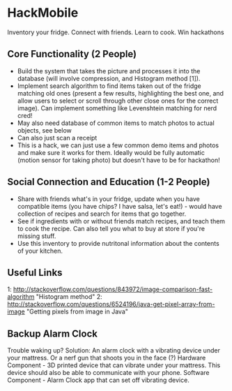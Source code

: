 HackMobile
==========

Inventory your fridge. Connect with friends. Learn to cook. Win hackathons


Core Functionality (2 People)
-----------------------------

- Build the system that takes the picture and processes it into the database (will involve compression, and Histogram method [1]). 
- Implement search algorithm to find items taken out of the fridge matching old ones (present a few results, highlighting the best one, and allow users to select or scroll through other close ones for the correct image). Can implement something like Levenshtein matching for nerd cred!
- May also need database of common items to match photos to actual objects, see below
- Can also just scan a receipt
- This is a hack, we can just use a few common demo items and photos and make sure it works for them. Ideally would be fully automatic (motion sensor for taking photo) but doesn't have to be for hackathon!

Social Connection and Education (1-2 People)
--------------------------------------------

- Share with friends what's in your fridge, update when you have compatible items (you have chips? I have salsa, let's eat!) - would have collection of recipes and search for items that go together.
- See if ingredients with or without friends match recipes, and teach them to cook the recipe. Can also tell you what to buy at store if you're missing stuff. 
- Use this inventory to provide nutritonal information about the contents of your kitchen.

Useful Links
------------
1: http://stackoverflow.com/questions/843972/image-comparison-fast-algorithm "Histogram method"
2: http://stackoverflow.com/questions/6524196/java-get-pixel-array-from-image "Getting pixels from image in Java"

Backup Alarm Clock
------------------

Trouble waking up? Solution: An alarm clock with a vibrating device under your mattress. Or a nerf gun that shoots you in the face (?) Hardware Component - 3D printed device that can vibrate under your mattress. This device should also be able to communicate with your phone. Software Component - Alarm Clock app that can set off vibrating device.
